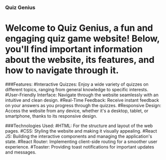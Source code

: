 ### Quiz Genius

# Welcome to Quiz Genius, a fun and engaging quiz game website! Below, you'll find important information about the website, its features, and how to navigate through it.

###Features:
#Interactive Quizzes: Enjoy a wide variety of quizzes on different topics, ranging from general knowledge to specific interests.
#User-Friendly Interface: Navigate through the website seamlessly with an intuitive and clean design.
#Real-Time Feedback: Receive instant feedback on your answers as you progress through the quizzes.
#Responsive Design: Access the website from any device, whether it's a desktop, tablet, or smartphone, thanks to its responsive design.

###Technologies Used:
#HTML: For the structure and layout of the web pages.
#CSS: Styling the website and making it visually appealing.
#React JS: Building the interactive components and managing the application's state.
#React Router: Implementing client-side routing for a smoother user experience.
#Toaster: Providing toast notifications for important updates and messages.

